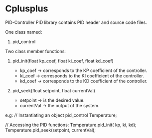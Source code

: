 # Cplusplus
PID-Controller 
PID library contains PID header and source code files.

One class named:
1. pid_control

Two class member functions:
1. pid_init(float kp_coef, float ki_coef, float kd_coef)
    * kp_coef -> corresponds to the KP coefficient of the controller.
    * ki_coef -> corresponds to the KI coefficient of the controller.
    * kd_coef -> corresponds to the KD coefficient of the controller.
    
2. pid_seek(float setpoint, float currentVal)
    * setpoint -> is the desired value.
    * currentVal -> the output of the system.
    
e.g:
// Instantiating an object
pid_control Temperature;

// Accessing the PID functions:
Temperature.pid_init( kp, ki, kd);
Temperature.pid_seek(setpoint, currentVal);

